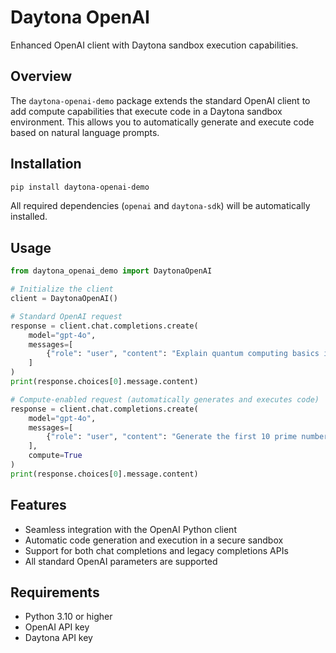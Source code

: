 # Daytona OpenAI

Enhanced OpenAI client with Daytona sandbox execution capabilities.

## Overview

The `daytona-openai-demo` package extends the standard OpenAI client to add compute capabilities that execute code in a Daytona sandbox environment. This allows you to automatically generate and execute code based on natural language prompts.

## Installation

```bash
pip install daytona-openai-demo
```

All required dependencies (`openai` and `daytona-sdk`) will be automatically installed.

## Usage

```python
from daytona_openai_demo import DaytonaOpenAI

# Initialize the client
client = DaytonaOpenAI()

# Standard OpenAI request
response = client.chat.completions.create(
    model="gpt-4o",
    messages=[
        {"role": "user", "content": "Explain quantum computing basics in 3 sentences"}
    ]
)
print(response.choices[0].message.content)

# Compute-enabled request (automatically generates and executes code)
response = client.chat.completions.create(
    model="gpt-4o",
    messages=[
        {"role": "user", "content": "Generate the first 10 prime numbers."}
    ],
    compute=True
)
print(response.choices[0].message.content)
```

## Features

- Seamless integration with the OpenAI Python client
- Automatic code generation and execution in a secure sandbox
- Support for both chat completions and legacy completions APIs
- All standard OpenAI parameters are supported

## Requirements

- Python 3.10 or higher
- OpenAI API key
- Daytona API key
